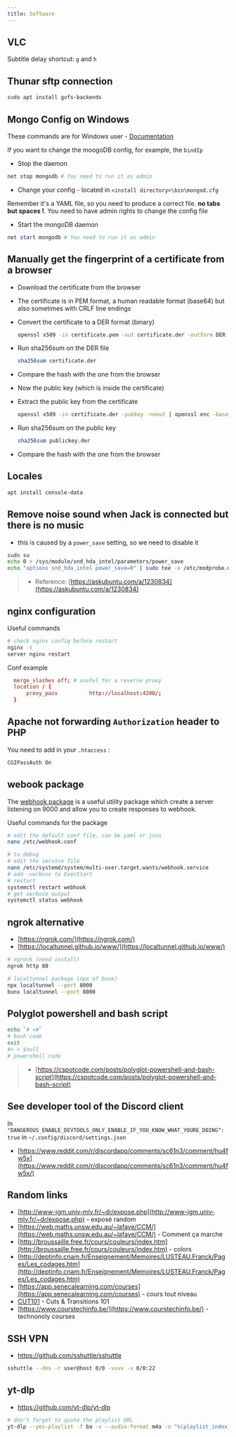 ```yaml
---
title: Software
---
```


<!-- commands related to specific 'no-default' package -->

## VLC

Subtitle delay shortcut: `g` and `h`

## Thunar sftp connection

```sh
sudo apt install gvfs-backends
```

## Mongo Config on Windows

These commands are for Windows user - [Documentation](https://docs.mongodb.com/manual/reference/configuration-options/)

If you want to change the moogoDB config, for example, the `bindIp`

- Stop the daemon

```powershell
net stop mongodb # You need to run it as admin
```

- Change your config - located in `<install directory>\bin\mongod.cfg`

Remember it's a YAML file, so you need to produce a correct file. **no tabs but spaces !**. You need to have admin rights to change the config file

- Start the mongoDB daemon

```powershell
net start mongodb # You need to run it as admin
```

## Manually get the fingerprint of a certificate from a browser

- Download the certificate from the browser
- The certificate is in PEM format, a human readable format (base64) but also sometimes with CRLF line endings
- Convert the certificate to a DER format (binary)

    ```sh
    openssl x509 -in certificate.pem -out certificate.der -outform DER
    ```

- Run sha256sum on the DER file

    ```sh
    sha256sum certificate.der
    ```

- Compare the hash with the one from the browser

- Now the public key (which is inside the certificate)
- Extract the public key from the certificate

    ```sh
    openssl x509 -in certificate.der -pubkey -noout | openssl enc -base64 -d > publickey.der
    ```

- Run sha256sum on the public key

    ```sh
    sha256sum publickey.der
    ```

- Compare the hash with the one from the browser

## Locales

```sh
apt install console-data
```

## Remove noise sound when Jack is connected but there is no music

- this is caused by a `power_save` setting, so we need to disable it

```sh
sudo su
echo 0 > /sys/module/snd_hda_intel/parameters/power_save
echo "options snd_hda_intel power_save=0" | sudo tee -a /etc/modprobe.d/audio_disable_powersave.conf # make it persit
```

> - Reference: [https://askubuntu.com/a/1230834](https://askubuntu.com/a/1230834)

## nginx configuration

Useful commands

```sh
# check nginx config before restart
nginx -t
server nginx restart
```

Conf example

```conf
  merge_slashes off; # useful for a reverse proxy
  location / {
      proxy_pass          http://localhost:4200/;
  }
```

## Apache not forwarding `Authorization` header to PHP

You need to add in your `.htaccess` :

```bash
CGIPassAuth On
```

## webook package

The [webhook package](https://github.com/adnanh/webhook) is a useful utility package which create a server listening on 9000 and allow you to create responses to webhook.

Useful commands for the package

```sh
# edit the default conf file, can be yaml or json
nano /etc/webhook.conf

# to debug
# edit the service file
nano /etc/systemd/system/multi-user.target.wants/webhook.service
# add -verbose to ExecStart
# restart
systemctl restart webhook
# get verbose output
systemctl status webhook
```

## ngrok alternative

- [https://ngrok.com/](https://ngrok.com/)
- [https://localtunnel.github.io/www/](https://localtunnel.github.io/www/)

```sh
# ngrock (need install)
ngrok http 80

# localtunnel package (npx of bunx)
npx localtunnel --port 8000
bunx localtunnel --port 8000
```

## Polyglot powershell and bash script

```sh
echo `# <#`
# bash code
exit
#> > $null
# powershell code
```

> - [https://cspotcode.com/posts/polyglot-powershell-and-bash-script](https://cspotcode.com/posts/polyglot-powershell-and-bash-script)

## See developer tool of the Discord client

In `"DANGEROUS_ENABLE_DEVTOOLS_ONLY_ENABLE_IF_YOU_KNOW_WHAT_YOURE_DOING": true` in `~/.config/discord/settings.json`

- [https://www.reddit.com/r/discordapp/comments/sc61n3/comment/hu4fw5x](https://www.reddit.com/r/discordapp/comments/sc61n3/comment/hu4fw5x/)

## Random links

- [http://www-igm.univ-mlv.fr/~dr/expose.php](http://www-igm.univ-mlv.fr/~dr/expose.php) - exposé random
- [https://web.maths.unsw.edu.au/~lafaye/CCM/](https://web.maths.unsw.edu.au/~lafaye/CCM/) - Comment ça marche
- [http://broussaille.free.fr/cours/couleurs/index.htm](http://broussaille.free.fr/cours/couleurs/index.htm) - colors
- [http://deptinfo.cnam.fr/Enseignement/Memoires/LUSTEAU.Franck/Pages/Les_codages.htm](http://deptinfo.cnam.fr/Enseignement/Memoires/LUSTEAU.Franck/Pages/Les_codages.htm)
- [https://app.senecalearning.com/courses](https://app.senecalearning.com/courses) - cours tout niveau
- [CUT101](https://www.youtube.com/watch?v=OAH0MoAv2CI) - Cuts & Transitions 101
- [https://www.courstechinfo.be/](https://www.courstechinfo.be/) - technonoly courses

## SSH VPN

- <https://github.com/sshuttle/sshuttle>

```sh
sshuttle --dns -r user@host 0/0 -vvvv -x 0/0:22
```

## yt-dlp

- <https://github.com/yt-dlp/yt-dlp>

```sh
# don't forget to quote the playlist URL
yt-dlp --yes-playlist -f ba -x --audio-format m4a -o "%(playlist_index)s_%(title)s.%(ext)s" "PLAYLIST"
```
